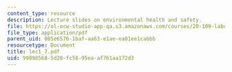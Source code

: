 ```yaml
---
content_type: resource
description: Lecture slides on environmental health and safety.
file: https://ol-ocw-studio-app-qa.s3.amazonaws.com/courses/20-109-laboratory-fundamentals-in-biological-engineering-fall-2007/998985685d28fc5895eaaf761aa172d3_lec1_7.pdf
file_type: application/pdf
parent_uid: 085e6576-1baf-aa63-e1ae-ea01ee1cabbb
resourcetype: Document
title: lec1_7.pdf
uid: 99898568-5d28-fc58-95ea-af761aa172d3
---
```


